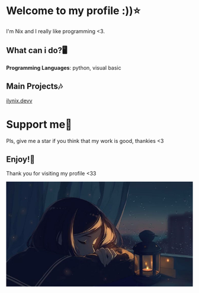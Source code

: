 # Welcome to my profile :))⭐
I'm Nix and I really like programming <3. 

## What can i do?🖥️
**Programming Languages**: python, visual basic

## Main Projects🎶
[ilynix.devv](https://ilynix.devv)

# Support me🧇
Pls, give me a star if you think that my work is good, thankies <3

## Enjoy!🧡
Thank you for visiting my profile <33

![enjoy image](enjoying_life.png)
